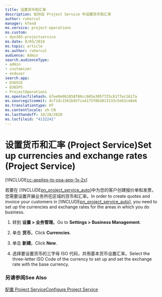 ```yaml
---
title: 设置货币和汇率
description: 如何在 Project Service 中设置货币和汇率
author: ruhercul
manager: kfend
ms.service: project-operations
ms.custom:
- dyn365-projectservice
ms.date: 8/03/2018
ms.topic: article
ms.author: ruhercul
audience: Admin
search.audienceType:
- admin
- customizer
- enduser
search.app:
- D365CE
- D365PS
- ProjectOperations
ms.openlocfilehash: 67ee0e0b1858f80cc605e305f725c817fec1617a
ms.sourcegitcommit: 4cf1dc1561b92fca4175f0b3813133c5e63ce8e6
ms.translationtype: HT
ms.contentlocale: zh-CN
ms.lasthandoff: 10/28/2020
ms.locfileid: "4132241"
---
```

# <a name="set-up-currencies-and-exchange-rates-project-service"></a><span data-ttu-id="41b19-103">设置货币和汇率 (Project Service)</span><span class="sxs-lookup"><span data-stu-id="41b19-103">Set up currencies and exchange rates (Project Service)</span></span>

[!INCLUDE[cc-applies-to-psa-app-1x-2x](../includes/cc-applies-to-psa-app-1x-2x.md)]

<span data-ttu-id="41b19-104">若要在 [!INCLUDE[pn_project_service_auto](../includes/pn-project-service-auto.md)]中为您的客户创建报价单和发票，您需要设置开展业务所在区域的货币和汇率。</span><span class="sxs-lookup"><span data-stu-id="41b19-104">In order to create quotes and invoice your customers in [!INCLUDE[pn_project_service_auto](../includes/pn-project-service-auto.md)], you need to set up the currencies and exchange rates for the areas in which you do business.</span></span>  
  
1.  <span data-ttu-id="41b19-105">转到 **设置 > 业务管理**。</span><span class="sxs-lookup"><span data-stu-id="41b19-105">Go to **Settings > Business Management**.</span></span>  
  
2.  <span data-ttu-id="41b19-106">单击 **货币**。</span><span class="sxs-lookup"><span data-stu-id="41b19-106">Click **Currencies**.</span></span>  
  
3.  <span data-ttu-id="41b19-107">单击 **新建**。</span><span class="sxs-lookup"><span data-stu-id="41b19-107">Click **New**.</span></span>  
  
4.  <span data-ttu-id="41b19-108">选择要设置货币的三字母 ISO 代码，并用基本货币设置汇率。</span><span class="sxs-lookup"><span data-stu-id="41b19-108">Select the three-letter ISO Code of the currency to set up and set the exchange rate with the base currency.</span></span>  
  
### <a name="see-also"></a><span data-ttu-id="41b19-109">另请参阅</span><span class="sxs-lookup"><span data-stu-id="41b19-109">See Also</span></span>  
 [<span data-ttu-id="41b19-110">配置 Project Service</span><span class="sxs-lookup"><span data-stu-id="41b19-110">Configure Project Service</span></span>](../psa/configure.md)
